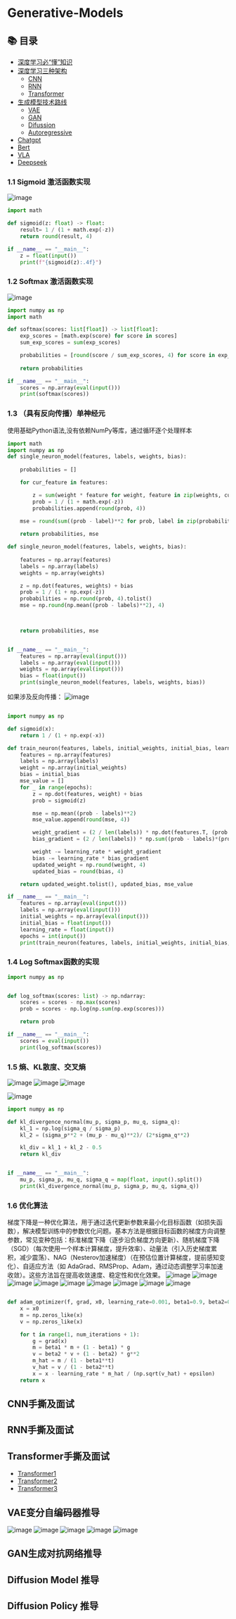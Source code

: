 # Generative-Models

## 📚 目录

- [深度学习必“懂”知识](#深度学习必“懂”知识)
- [深度学习三种架构](#深度学习三种架构)
  - [CNN](#CNN)  
  - [RNN](#RNN)
  - [Transformer](#Transformer)
- [生成模型技术路线](#生成模型技术路线)
  - [VAE](#VAE)
  - [GAN](#GAN)
  - [Difussion](#Difussion)
  - [Autoregressive](#Autoregressive)
- [Chatgpt](#Chatgpt)
- [Bert](#Bert)
- [VLA](#VLA)
- [Deepseek](#Deepseek)

### 1.1 Sigmoid 激活函数实现
![image](https://github.com/user-attachments/assets/02cf363d-cd7a-4203-8dbb-3833bcc96ff8)


```python 
import math

def sigmoid(z: float) -> float:
    result= 1 / (1 + math.exp(-z))
    return round(result, 4)

if __name__ == "__main__":
    z = float(input())
    print(f"{sigmoid(z):.4f}")
```

### 1.2 Softmax 激活函数实现
![image](https://github.com/user-attachments/assets/e8799da9-e3db-4f16-a563-ae2a86a4b3c8)

```python 
import numpy as np
import math

def softmax(scores: list[float]) -> list[float]:
    exp_scores = [math.exp(score) for score in scores]
    sum_exp_scores = sum(exp_scores)

    probabilities = [round(score / sum_exp_scores, 4) for score in exp_scores]
    
    return probabilities

if __name__ == "__main__":
    scores = np.array(eval(input()))
    print(softmax(scores))
```

### 1.3 （具有反向传播）单神经元
使用基础Python语法,没有依赖NumPy等库，通过循环逐个处理样本

```python 
import math
import numpy as np
def single_neuron_model(features, labels, weights, bias):
    
    probabilities = []

    for cur_feature in features:

        z = sum(weight * feature for weight, feature in zip(weights, cur_feature)) + bias
        prob = 1 / (1 + math.exp(-z))
        probabilities.append(round(prob, 4))

    mse = round(sum((prob - label)**2 for prob, label in zip(probabilities, labels)) / len(labels), 4)
    
    return probabilities, mse

def single_neuron_model(features, labels, weights, bias):
    
    features = np.array(features)
    labels = np.array(labels)
    weights = np.array(weights)

    z = np.dot(features, weights) + bias
    prob = 1 / (1 + np.exp(-z))
    probabilities = np.round(prob, 4).tolist()
    mse = np.round(np.mean((prob - labels)**2), 4)


    
    return probabilities, mse


if __name__ == "__main__":
    features = np.array(eval(input()))
    labels = np.array(eval(input()))
    weights = np.array(eval(input()))
    bias = float(input())
    print(single_neuron_model(features, labels, weights, bias))
```

如果涉及反向传播：
![image](https://github.com/user-attachments/assets/b5d437c7-ea03-46b6-bf9d-4fb56d6e63db)

```python

import numpy as np

def sigmoid(x):
    return 1 / (1 + np.exp(-x))

def train_neuron(features, labels, initial_weights, initial_bias, learning_rate, epochs):
    features = np.array(features)
    labels = np.array(labels)
    weight = np.array(initial_weights)
    bias = initial_bias
    mse_value = []
    for _ in range(epochs):
        z = np.dot(features, weight) + bias
        prob = sigmoid(z)

        mse = np.mean((prob - labels)**2)
        mse_value.append(round(mse, 4))

        weight_gradient = (2 / len(labels)) * np.dot(features.T, (prob - labels) * (prob * (1 - prob))) 
        bias_gradient = (2 / len(labels)) * np.sum((prob - labels)*(prob * (1 - prob)))

        weight -= learning_rate * weight_gradient
        bias -= learning_rate * bias_gradient
        updated_weight = np.round(weight, 4)
        updated_bias = round(bias, 4)

    return updated_weight.tolist(), updated_bias, mse_value

if __name__ == "__main__":
    features = np.array(eval(input()))
    labels = np.array(eval(input()))
    initial_weights = np.array(eval(input()))
    initial_bias = float(input())
    learning_rate = float(input())
    epochs = int(input())
    print(train_neuron(features, labels, initial_weights, initial_bias, learning_rate, epochs))


```

### 1.4 Log Softmax函数的实现

```python
import numpy as np


def log_softmax(scores: list) -> np.ndarray:
    scores = scores - np.max(scores)
    prob = scores - np.log(np.sum(np.exp(scores)))

    return prob

if __name__ == "__main__":
    scores = eval(input())
    print(log_softmax(scores))
```

### 1.5 熵、KL散度、交叉熵
![image](https://github.com/user-attachments/assets/959bf521-4046-49c5-a024-99795f02a0b4)
![image](https://github.com/user-attachments/assets/50982527-7e33-4b32-ac8f-b1af5feee25e)
![image](https://github.com/user-attachments/assets/407066ad-2417-4b42-9bd2-fab20df13679)

![image](https://github.com/user-attachments/assets/47c379dc-f7bf-44de-9fb2-7c222a95cded)

```python
import numpy as np

def kl_divergence_normal(mu_p, sigma_p, mu_q, sigma_q):
    kl_1 = np.log(sigma_q / sigma_p)
    kl_2 = (sigma_p**2 + (mu_p - mu_q)**2)/ (2*sigma_q**2)

    kl_div = kl_1 + kl_2 - 0.5
    return kl_div


if __name__ == "__main__":
    mu_p, sigma_p, mu_q, sigma_q = map(float, input().split())
    print(kl_divergence_normal(mu_p, sigma_p, mu_q, sigma_q))
```

### 1.6 优化算法

梯度下降是一种优化算法，用于通过迭代更新参数来最小化目标函数（如损失函数），解决模型训练中的参数优化问题。基本方法是根据目标函数的梯度方向调整参数，常见变种包括：标准梯度下降（逐步沿负梯度方向更新）、随机梯度下降（SGD）（每次使用一个样本计算梯度，提升效率）、动量法（引入历史梯度累积，减少震荡）、NAG（Nesterov加速梯度）（在预估位置计算梯度，提前感知变化）、自适应方法（如 AdaGrad、RMSProp、Adam，通过动态调整学习率加速收敛）。这些方法旨在提高收敛速度、稳定性和优化效果。
![image](https://github.com/user-attachments/assets/d397c91a-8037-48b2-a4cd-5746ad8cecaa)
![image](https://github.com/user-attachments/assets/927b7fc2-6a24-43bd-a62a-5ea02729dfb7)
![image](https://github.com/user-attachments/assets/5fdff66e-8fee-47ec-b985-4c767ac883f8)
![image](https://github.com/user-attachments/assets/dadc7dd9-1d0e-4911-bd19-c9c707aa212e)
![image](https://github.com/user-attachments/assets/2bb7a265-3aa7-4d9b-99c4-99f364d8028d)
![image](https://github.com/user-attachments/assets/bb1e90d6-e3d5-4d18-99bc-1cbfdd48d89f)
![image](https://github.com/user-attachments/assets/3fa80ab1-596a-4987-b5a7-afcb8e291430)
![image](https://github.com/user-attachments/assets/5841d2d8-4306-43a4-b129-fc72f92edf57)
![image](https://github.com/user-attachments/assets/46ca7274-a82c-4671-ba39-58d3690df9f5)


```python

def adam_optimizer(f, grad, x0, learning_rate=0.001, beta1=0.9, beta2=0.999, epsilon=1e-8, num_iterations=10):
    x = x0
    m = np.zeros_like(x)
    v = np.zeros_like(x)

    for t in range(1, num_iterations + 1):
        g = grad(x)
        m = beta1 * m + (1 - beta1) * g
        v = beta2 * v + (1 - beta2) * g**2
        m_hat = m / (1 - beta1**t)
        v_hat = v / (1 - beta2**t)
        x = x - learning_rate * m_hat / (np.sqrt(v_hat) + epsilon)
    return x

```

## CNN手撕及面试


## RNN手撕及面试

## Transformer手撕及面试
- [Transformer1](https://zhuanlan.zhihu.com/p/438625445)  
- [Transformer2](https://zhuanlan.zhihu.com/p/363466672)  
- [Transformer3](https://zhuanlan.zhihu.com/p/148656446)


## VAE变分自编码器推导

![image](https://github.com/user-attachments/assets/4ba95eea-c9ab-4a89-af81-7793c2d8bca2)
![image](https://github.com/user-attachments/assets/e508c84a-27a4-4554-a365-b98fe78d864d)
![image](https://github.com/user-attachments/assets/7d2cafd5-2876-4597-a300-f4dccd5deec5)
![image](https://github.com/user-attachments/assets/916f93e3-44a0-4ca3-a019-43395099035f)
![image](https://github.com/user-attachments/assets/9c022246-b226-44d0-ac83-b662b0990dd6)


## GAN生成对抗网络推导





## Diffusion Model 推导

## Diffusion Policy 推导


